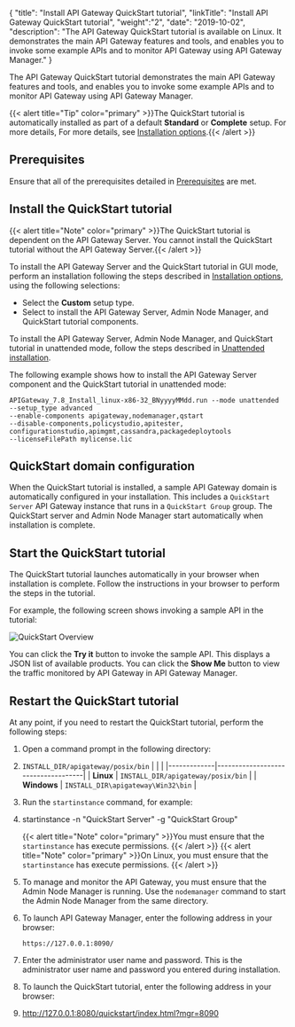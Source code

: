 {
"title": "Install API Gateway QuickStart tutorial",
"linkTitle": "Install API Gateway QuickStart tutorial",
"weight":"2",
"date": "2019-10-02",
"description": "The API Gateway QuickStart tutorial is available on Linux. It demonstrates the main API Gateway features and tools, and enables you to invoke some example APIs and to monitor API Gateway using API Gateway Manager."
}

The API Gateway QuickStart tutorial demonstrates the main API Gateway features and tools, and enables you to invoke some example APIs and to monitor API Gateway using API Gateway Manager.

{{< alert title="Tip" color="primary" >}}The QuickStart tutorial is automatically installed as part of a default **Standard** or **Complete** setup. For more details, For more details, see [Installation options](installation.htm).{{< /alert >}}

## Prerequisites

Ensure that all of the prerequisites detailed in [Prerequisites](TemplateTopics/prereqs/prereqs_overview.htm#top)
are met.

## Install the QuickStart tutorial

{{< alert title="Note" color="primary" >}}The QuickStart tutorial is dependent on the API Gateway Server. You cannot install the QuickStart tutorial without the API Gateway Server.{{< /alert >}}

To install the API Gateway Server and the QuickStart tutorial in GUI mode, perform an installation following the steps described in [Installation options](installation.htm#top), using the following selections:

* Select the **Custom** setup type.
* Select to install the API Gateway Server, Admin Node Manager, and QuickStart tutorial components.

To install the API Gateway Server, Admin Node Manager, and QuickStart tutorial in unattended mode, follow the steps described in [Unattended installation](installation_unattended.htm#Unattend).

The following example shows how to install the API Gateway Server component and the QuickStart tutorial in unattended mode:

```
APIGateway_7.8_Install_linux-x86-32_BNyyyyMMdd.run --mode unattended
--setup_type advanced
--enable-components apigateway,nodemanager,qstart
--disable-components,policystudio,apitester,
configurationstudio,apimgmt,cassandra,packagedeploytools
--licenseFilePath mylicense.lic
```

## QuickStart domain configuration

When the QuickStart tutorial is installed, a sample API Gateway domain is automatically configured in your installation. This includes a `QuickStart Server` API Gateway instance that runs in a `QuickStart Group` group. The QuickStart server and Admin Node Manager start automatically when installation is complete.

## Start the QuickStart tutorial

The QuickStart tutorial launches automatically in your browser when installation is complete. Follow the instructions in your browser to perform the steps in the tutorial.

For example, the following screen shows invoking a sample API in the tutorial:

![QuickStart Overview](/Images/APIGateway/install/quickstart_api.png)

You can click the **Try it** button to invoke the sample API. This displays a JSON list of available products. You can click the **Show Me** button to view the traffic monitored by API Gateway in API Gateway Manager.

## Restart the QuickStart tutorial

At any point, if you need to restart the QuickStart tutorial, perform the following steps:

1. Open a command prompt in the following directory:
2. `INSTALL_DIR/apigateway/posix/bin`
    |             |                                    |
    |-------------|------------------------------------|
    | **Linux**   | `INSTALL_DIR/apigateway/posix/bin` |
    | **Windows** | `INSTALL_DIR\apigateway\Win32\bin` |

3. Run the `startinstance` command, for example:
4. startinstance -n "QuickStart Server" -g "QuickStart Group"

    {{< alert title="Note" color="primary" >}}You must ensure that the `startinstance` has execute permissions. {{< /alert >}}
    {{< alert title="Note" color="primary" >}}On Linux, you must ensure that the `startinstance` has execute permissions. {{< /alert >}}

5. To manage and monitor the API Gateway, you must ensure that the Admin Node Manager is running. Use the `nodemanager` command to start the Admin Node Manager from the same directory.
6. To launch API Gateway Manager, enter the following address in your browser:

    ```
    https://127.0.0.1:8090/
    ```

7. Enter the administrator user name and password. This is the administrator user name and password you entered during installation.
8. To launch the QuickStart tutorial, enter the following address in your browser:
9. http://127.0.0.1:8080/quickstart/index.html?mgr=8090
